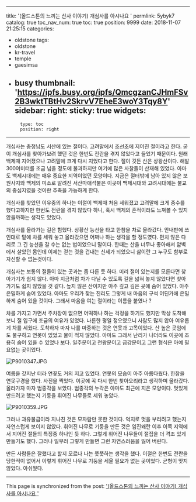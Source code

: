 
---
title: '(올드스톤의 느끼는 산사 이야기) 개심사를 아시나요 '
permlink: 5ybyk7
catalog: true
toc_nav_num: true
toc: true
position: 9999
date: 2018-11-07 21:25:15
categories:
- oldstone
tags:
- oldstone
- kr-travel
- temple
- gaesimsa
- busy
thumbnail: 'https://ipfs.busy.org/ipfs/QmcgzanCJHmFSv2B3wktTBtHv2SkrvV7EheE3woY3Tqy8Y'
sidebar:
    right:
        sticky: true
widgets:
    -
        type: toc
        position: right
---



개심사는 충청남도 서산에 있는 절이다. 고려말에서 조선초에 지어진 절이라고 한다. 굳이 개심사를 찾아가보려 했던 것은 한번도 전란을 겪지 않았다고 들었기 때문이다. 원래 백제때 지어졌으나 고려말에 크게 다시 지었다고 한다. 절이 깃든 산은 상왕산이다. 해발 300여미터를 조금 넘을 정도에 불과하지만 여기에 많은 사찰들이 산재해 있었다. 아마도 백제시대에는 매우 중요한 지역이었던 모양이다. 지금은 절터밖에 남아 있지 않은 보원사지와 백제의 미소로 알려진 서산마애석불은 이곳이 백제시대와 고려시대에는 불교의 중심지였을 것이란 추측을 가능하게 한다. 

개심사를 찾았던 이유중의 하나는 이절이 백제때 처음 세워졌고 고려말에 크게 중수를 했다고하지만 한번도 전란을 겪지 않았다 하니, 혹시 백제의 흔적이라도 느껴볼 수 있지 않을까하는 생각도 있었다. 

개심사를 올라가는 길은 험했다. 상황산 능선을 타고 한참을 차로 올라갔다. 안내판에 쓰인대로 밑에 차를 세워 놓고 올라갔으면 어쩌나 하는 생각을 할 정도였다. 편치 않은 다리로 그 긴 능선을 갈 수는 없는 법이었으니 말이다. 한때는 산을 너무나 좋아해서 암벽에서 살았던 몸인데 이제는 걷는 것을 겁내는 신세가 되었으니 삶이란 그 누구도 함부로 자신할 수 없는것이다. 

개심사는 보통의 절들이 있는 곳과는 좀 다른 듯 하다. 미리 절이 있는지를 모른다면 찾아가기가 쉽지 않다. 아마 지금처럼 차가 다닐 수 있도록 길을 넓혀 놓지 않았다면 찾아 가기도 쉽지 않았을 것 같다. 높지 않은 산이지만 아주 깊고 깊은 곳에 숨어 있었다. 아주 은밀하게 숨어 있었다. 아마도 우리가 찾는 진리도 그렇게 내 마음의 구석 어딘가에 은밀하게 숨어 있을 것이다. 그래서 마음을 여는 절이라는 이름을 붙였나 ? 

차를 가지고 가면서 주차장이 없으면 어떡하나 하는 걱정을 하기도 했지만 막상 도착해보니 절 입구에 조금의 여유가 있었다. 나른한 평일 정오였으니 사람도 많지 않아 여유롭게 차를 세웠다. 도착하자 마자 나를 마중하는 것은 연못과 고목이었다. 산 높은 곳임에도 불구하고 연못이 있었고 물이 적지 않았다. 아마도 그래서 난리가 나더라도 이곳에 조용히 숨어 있을 수 있었나 보다. 일주문이고 천왕문이고 금강문이고 그런 형식은 아예 필요없는 곳이었다. 

![P9010347.JPG](https://ipfs.busy.org/ipfs/QmcgzanCJHmFSv2B3wktTBtHv2SkrvV7EheE3woY3Tqy8Y)

여름을 갓지난 터라 연꽃도 거의 지고 있었다. 연못의 모습이 아주 아름다웠다. 한참을 연못구경을 했다. 사진을 찍었다. 이곳에 꼭 다시 한번 찾아오리라고 생각하며 올라갔다. 올라가자 마자 범종각을 보았다. 범종각의 누각은 아마도 최근에 지은 모양이다. 멋있게 만드려고 했는지 기둥을 휘어진 나무들로 세워 놓았다. 

![P9010359.JPG](https://ipfs.busy.org/ipfs/QmRSji2eLL63Jwb3CvMkqaXBcewCyKCxPg9EJauqJVa8Di)

그러나 과유불급이라 지나친 것은 모자람만 못한 것이다. 억지로 멋을 부리려고 했는지 자연스럽게 보이지 않았다. 휘어진 나무로 기둥을 만든 것은 임진왜란 이후 이쪽 지역에서 지어진 절들의 특징중 하나인 듯 하다. 그렇게 휘어진 나무들이 절집을 더 격조 있게 만들기도 했다. 그러나 일부러 그렇게 만들면 그런 자연스러움을 잃어 버린다. 

만든 사람들은 잘했다고 할지 모르나 나는 쯧쯧하는 생각을 했다. 이절은 한번도 전란을 당한적이 없어서 이렇게 휘어진 나무로 기둥을 세울 필요가 없는 곳이었다. 균형이 맞지 않았다. 아쉬웠다. 

- - -

This page is synchronized from the post: ['(올드스톤의 느끼는 산사 이야기) 개심사를 아시나요 '](https://steemit.com/@oldstone/5ybyk7)
